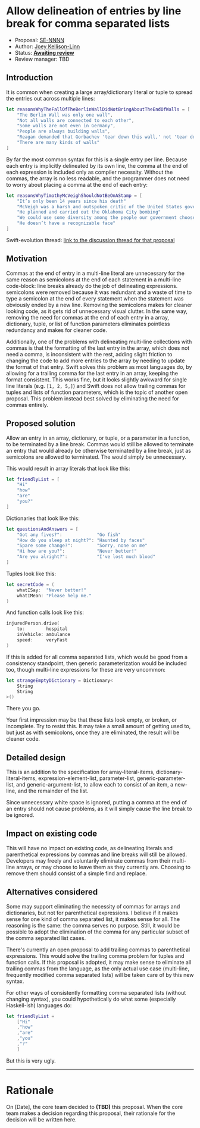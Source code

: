 # Allow delineation of entries by line break for comma separated lists

* Proposal: [SE-NNNN](https://github.com/apple/swift-evolution/blob/master/proposals/NNNN-delineation-by-line-break.md)
* Author: [Joey Kellison-Linn](https://github.com/JoeyKL)
* Status: **[Awaiting review](#rationale)**
* Review manager: TBD

## Introduction

It is common when creating a large array/dictionary literal or tuple to spread the entries out across multiple lines:

```swift
let reasonsWhyTheFallOfTheBerlinWallDidNotBringAboutTheEndOfWalls = [
    "The Berlin Wall was only one wall",
    "Not all walls are connected to each other",
	"Some walls are not even in Germany",
	"People are always building walls",
	"Reagan demanded that Gorbachev 'tear down this wall,' not 'tear down all walls'",
	"There are many kinds of walls"
]
```

By far the most common syntax for this is a single entry per line. Because each entry is implicitly delineated by its own line, the comma at the end of each expression is included only as compiler necessity. Without the commas, the array is no less readable, and the programmer does not need to worry about placing a comma at the end of each entry:

```swift
let reasonsWhyTimothyMcVeighShouldNotBeOnAStamp = [
	"It’s only been 14 years since his death"
	"McVeigh was a harsh and outspoken critic of the United States government"
	"He planned and carried out the Oklahoma City bombing"
	"We could use some diversity among the people our government chooses to honor with commemorative stamps"
    "He doesn’t have a recognizable face"
]
```

Swift-evolution thread: [link to the discussion thread for that proposal](https://lists.swift.org/pipermail/swift-evolution)

## Motivation

Commas at the end of entry in a multi-line literal are unnecessary for the same reason as semicolons at the end of each statement in a multi-line code-block: line breaks already do the job of delineating expressions. semicolons were removed because it was redundant and a waste of time to type a semicolon at the end of every statement when the statement was obviously ended by a new line. Removing the semicolons makes for cleaner looking code, as it gets rid of unnecessary visual clutter. In the same way, removing the need for commas at the end of each entry in a array, dictionary, tuple, or list of function parameters eliminates pointless redundancy and makes for cleaner code.

Additionally, one of the problems with delineating multi-line collections with commas is that the formatting of the last entry in the array, which does not need a comma, is inconsistent with the rest, adding slight friction to changing the code to add more entries to the array by needing to update the format of that entry. Swift solves this problem as most languages do, by allowing for a trailing comma for the last entry in an array, keeping the format consistent. This works fine, but it looks slightly awkward for single line literals (e.g. `[1, 2, 5,]`) and Swift does not allow trailing commas for tuples and lists of function parameters, which is the topic of another open proposal. This problem instead best solved by eliminating the need for commas entirely.

## Proposed solution

Allow an entry in an array, dictionary, or tuple, or a parameter in a function, to be terminated by a line break. Commas would still be allowed to terminate an entry that would already be otherwise terminated by a line break, just as semicolons are allowed to terminated. The would simply be unnecessary.

This would result in array literals that look like this:

```swift
let friendlyList = [
    "Hi"
    "how"
    "are"
    "you?"
]
```

Dictionaries that look like this:

```swift
let questionsAndAnswers = [
    "Got any fives?":             "Go fish"
    "How do you sleep at night?": "Haunted by faces"
    "Spare some change?":         "Sorry, none on me"
    "Hi how are you?":            "Never better!"
    "Are you alright?":           "I've lost much blood"
]
```

Tuples look like this:

```swift
let secretCode = (
    whatISay:  "Never better!"
    whatIMean: "Please help me."
)
```

And function calls look like this:

```swift
injuredPerson.drive(
    to:        hospital
    inVehicle: ambulance
    speed:     veryFast
)
```

If this is added for all comma separated lists, which would be good from a consistency standpoint, then generic parameterization would be included too, though multi-line expressions for these are very uncommon:

```swift
let strangeEmptyDictionary = Dictionary<
    String
    String
>()
```

There you go.

Your first impression may be that these lists look empty, or broken, or incomplete. Try to resist this. It may take a small amount of getting used to, but just as with semicolons, once they are eliminated, the result will be cleaner code.

## Detailed design

This is an addition to the specification for array-literal-items, dictionary-literal-items, expression-element-list, parameter-list, generic-parameter-list, and generic-argument-list, to allow each to consist of an item, a new-line, and the remainder of the list.

Since unnecessary white space is ignored, putting a comma at the end of an entry should not cause problems, as it will simply cause the line break to be ignored.

## Impact on existing code

This will have no impact on existing code, as delineating literals and parenthetical expressions by commas and line breaks will still be allowed. Developers may freely and voluntarily eliminate commas from their multi-line arrays, or may choose to leave them as they currently are. Choosing to remove them should consist of a simple find and replace.

## Alternatives considered

Some may support eliminating the necessity of commas for arrays and dictionaries, but not for parenthetical expressions. I believe if it makes sense for one kind of comma separated list, it makes sense for all. The reasoning is the same: the comma serves no purpose. Still, it would be possible to adopt the elimination of the comma for any particular subset of the comma separated list cases.

There's currently an open proposal to add trailing commas to parenthetical expressions. This would solve the trailing comma problem for tuples and function calls. If this proposal is adopted, it may make sense to eliminate all trailing commas from the language, as the only actual use case (multi-line, frequently modified comma separated lists) will be taken care of by this new syntax.

For other ways of consistently formatting comma separated lists (without changing syntax), you could hypothetically do what some (especially Haskell-ish) languages do:

```swift
let friendlyList =
    ["Hi"
    ,"how"
    ,"are"
    ,"you"
    ,"?"
    ]
```

But this is very ugly.

-------------------------------------------------------------------------------

# Rationale

On [Date], the core team decided to **(TBD)** this proposal.
When the core team makes a decision regarding this proposal,
their rationale for the decision will be written here.
